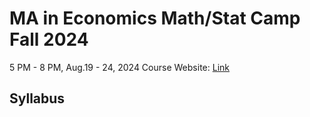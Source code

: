 # MA in Economics Math/Stat Camp Fall 2024
5 PM - 8 PM, Aug.19 - 24, 2024
Course Website: 
[Link](https://ken011001.github.io/hunter_MA_mathcamp_F2024/)

## Syllabus


